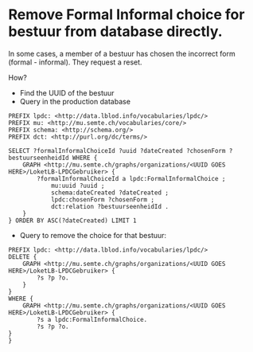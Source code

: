 # Remove Formal Informal choice for bestuur from database directly.

In some cases, a member of a bestuur has chosen the incorrect form (formal - informal). They request a reset.

How?
- Find the UUID of the bestuur
- Query in the production database 
```sparql
PREFIX lpdc: <http://data.lblod.info/vocabularies/lpdc/>
PREFIX mu: <http://mu.semte.ch/vocabularies/core/>
PREFIX schema: <http://schema.org/>
PREFIX dct: <http://purl.org/dc/terms/>

SELECT ?formalInformalChoiceId ?uuid ?dateCreated ?chosenForm ?bestuurseenheidId WHERE {
    GRAPH <http://mu.semte.ch/graphs/organizations/<UUID GOES HERE>/LoketLB-LPDCGebruiker> {
        ?formalInformalChoiceId a lpdc:FormalInformalChoice ;
            mu:uuid ?uuid ;
            schema:dateCreated ?dateCreated ;
            lpdc:chosenForm ?chosenForm ;
            dct:relation ?bestuurseenheidId .
    }
} ORDER BY ASC(?dateCreated) LIMIT 1

```
- Query to remove the choice for that bestuur:
```sparql
PREFIX lpdc: <http://data.lblod.info/vocabularies/lpdc/>
DELETE {
    GRAPH <http://mu.semte.ch/graphs/organizations/<UUID GOES HERE>/LoketLB-LPDCGebruiker> {
        ?s ?p ?o.
    }
}
WHERE {
    GRAPH <http://mu.semte.ch/graphs/organizations/<UUID GOES HERE>/LoketLB-LPDCGebruiker> {
        ?s a lpdc:FormalInformalChoice.
        ?s ?p ?o.
}
}
```